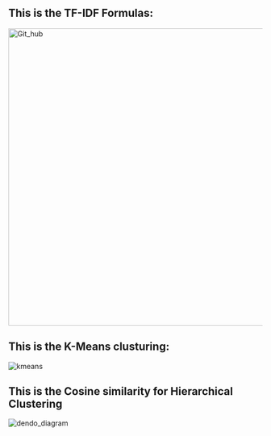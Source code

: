 ## This is the TF-IDF Formulas:



<img width="590" alt="Git_hub" src="https://github.com/Ameya-Deshmukh26/Recommendation_System/assets/77532501/851cf281-4e45-4b7f-a8fc-b65f775f07d7">

## This is the K-Means clusturing:
![kmeans](https://github.com/Ameya-Deshmukh26/Recommendation_System/assets/77532501/49515b48-313a-4649-80a4-4d9a8ef0fed5)



## This is the Cosine similarity for Hierarchical Clustering
![dendo_diagram](https://github.com/Ameya-Deshmukh26/Recommendation_System/assets/77532501/2aa005e4-7e62-42e6-ad1e-b5b1050cbb89)

